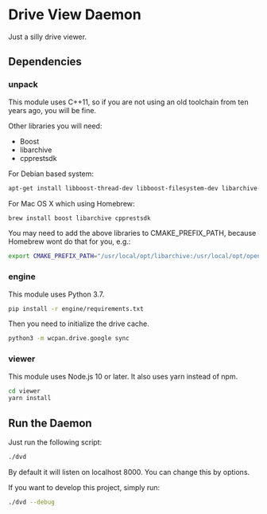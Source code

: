 # Drive View Daemon

Just a silly drive viewer.

## Dependencies

### unpack

This module uses C++11, so if you are not using an old toolchain from ten years
ago, you will be fine.

Other libraries you will need:

* Boost
* libarchive
* cpprestsdk

For Debian based system:

```sh
apt-get install libboost-thread-dev libboost-filesystem-dev libarchive-dev libcpprest-dev
```

For Mac OS X which using Homebrew:

```sh
brew install boost libarchive cpprestsdk
```

You may need to add the above libraries to CMAKE_PREFIX_PATH, because Homebrew
wont do that for you, e.g.:

```sh
export CMAKE_PREFIX_PATH="/usr/local/opt/libarchive:/usr/local/opt/openssl"
```

### engine

This module uses Python 3.7.

```sh
pip install -r engine/requirements.txt
```

Then you need to initialize the drive cache.

```sh
python3 -m wcpan.drive.google sync
```

### viewer

This module uses Node.js 10 or later. It also uses yarn instead of npm.

```sh
cd viewer
yarn install
```

## Run the Daemon

Just run the following script:

```sh
./dvd
```

By default it will listen on localhost 8000. You can change this by options.

If you want to develop this project, simply run:

```sh
./dvd --debug
```
